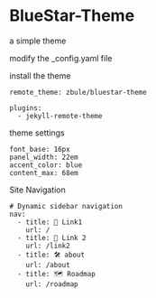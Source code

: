 # BlueStar-Theme
a simple theme

modify the _config.yaml file

install the theme
```
remote_theme: zbule/bluestar-theme

plugins:
  - jekyll-remote-theme
```

theme settings

```
font_base: 16px
panel_width: 22em
accent_color: blue
content_max: 68em
```

Site Navigation

```
# Dynamic sidebar navigation
nav:
  - title: 🧪 Link1
    url: /
  - title: 📜 Link 2
    url: /link2
  - title: 🛠️ about
    url: /about
  - title: 🗺️ Roadmap
    url: /roadmap
```
